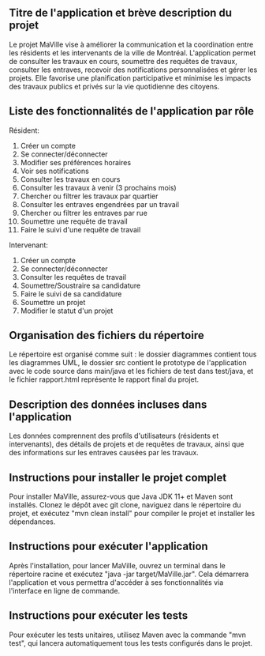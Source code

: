 ## Titre de l'application et brève description du projet
Le projet MaVille vise à améliorer la communication et la coordination entre les résidents 
et les intervenants de la ville de Montréal. L'application permet de consulter les travaux 
en cours, soumettre des requêtes de travaux, consulter les entraves, recevoir des notifications 
personnalisées et gérer les projets. Elle favorise une planification participative et minimise 
les impacts des travaux publics et privés sur la vie quotidienne des citoyens.

## Liste des fonctionnalités de l'application par rôle
Résident:
1. Créer un compte
2. Se connecter/déconnecter
3. Modifier ses préférences horaires
4. Voir ses notifications
5. Consulter les travaux en cours
6. Consulter les travaux à venir (3 prochains mois)
7. Chercher ou filtrer les travaux par quartier
8. Consulter les entraves engendrées par un travail
9. Chercher ou filtrer les entraves par rue
10. Soumettre une requête de travail
11. Faire le suivi d'une requête de travail
 
Intervenant:
1. Créer un compte
2. Se connecter/déconnecter
3. Consulter les requêtes de travail
4. Soumettre/Soustraire sa candidature
5. Faire le suivi de sa candidature
6. Soumettre un projet
7. Modifier le statut d'un projet

## Organisation des fichiers du répertoire
Le répertoire est organisé comme suit : le dossier diagrammes contient tous les diagrammes 
UML, le dossier src contient le prototype de l'application avec le code source dans main/java
et les fichiers de test dans test/java, et le fichier rapport.html représente le rapport 
final du projet. 

## Description des données incluses dans l'application
Les données comprennent des profils d'utilisateurs (résidents et intervenants), des détails 
de projets et de requêtes de travaux, ainsi que des informations sur les entraves causées 
par les travaux.

## Instructions pour installer le projet complet 
Pour installer MaVille, assurez-vous que Java JDK 11+ et Maven sont installés. Clonez le dépôt avec git clone, naviguez dans le répertoire du projet, et exécutez "mvn clean install" pour compiler le projet et installer les dépendances.

## Instructions pour exécuter l'application
Après l'installation, pour lancer MaVille, ouvrez un terminal dans le répertoire racine et exécutez "java -jar target/MaVille.jar". Cela démarrera l'application et vous permettra d'accéder à ses fonctionnalités via l'interface en ligne de commande.

## Instructions pour exécuter les tests
Pour exécuter les tests unitaires, utilisez Maven avec la commande "mvn test", qui lancera 
automatiquement tous les tests configurés dans le projet.